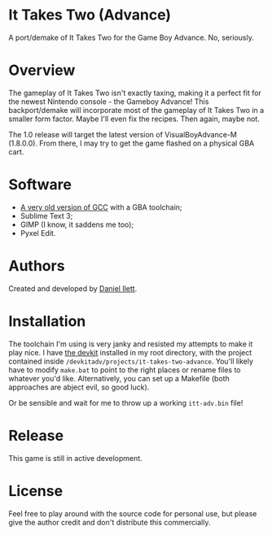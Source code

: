 # It Takes Two (Advance)
A port/demake of It Takes Two for the Game Boy Advance. No, seriously.

# Overview

The gameplay of It Takes Two isn't exactly taxing, making it a perfect fit for the newest Nintendo console - the Gameboy Advance! This backport/demake will incorporate most of the gameplay of It Takes Two in a smaller form factor. Maybe I'll even fix the recipes. Then again, maybe not.

The 1.0 release will target the latest version of VisualBoyAdvance-M (1.8.0.0). From there, I may try to get the game flashed on a physical GBA cart.

# Software

+ [A very old version of GCC](https://web.archive.org/web/20090123170129/http://webbesen.dk:80/gba/default.asp) with a GBA toolchain;
+ Sublime Text 3;
+ GIMP (I know, it saddens me too);
+ Pyxel Edit.

# Authors

Created and developed by [Daniel Ilett](https://github.com/daniel-ilett).

# Installation

The toolchain I'm using is very janky and resisted my attempts to make it play nice. I have [the devkit](https://web.archive.org/web/20090123170129/http://webbesen.dk:80/gba/default.asp) installed in my root directory, with the project contained inside `/devkitadv/projects/it-takes-two-advance`. You'll likely have to modify `make.bat` to point to the right places or rename files to whatever you'd like. Alternatively, you can set up a Makefile (both approaches are abject evil, so good luck).

Or be sensible and wait for me to throw up a working `itt-adv.bin` file!

# Release

This game is still in active development.

# License
Feel free to play around with the source code for personal use, but please give the author credit and don't distribute this commercially.
